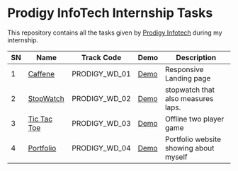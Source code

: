 # Prodigy InfoTech Internship Tasks

This repository contains all the tasks given by [Prodigy Infotech](https://prodigyinfotech.dev/) during my internship.

| SN  | Name                                    | Track Code    | Demo                                                     | Description                            |
| --- | --------------------------------------- | ------------- | -----------------------------------------------------    | -------------------------------------- |
| 1   | [Caffene](/PRODIGY_WD_01/README.md)     | PRODIGY_WD_01 | [Demo](https://prodigy-wd-1.netlify.app/)                | Responsive Landing page                |
| 2   | [StopWatch](/PRODIGY_WD_02/README.md)  | PRODIGY_WD_02 | [Demo](https://prodigy-tech-internship-kprl.vercel.app/) | stopwatch that also measures laps.     |
| 3   | [Tic Tac Toe](/PRODIGY_WD_03/Readme.md) | PRODIGY_WD_03 | [Demo](https://prodigy-tech-internship.vercel.app/)      | Offline two player game                |
| 4   | [Portfolio](/PRODIGY_WD_04/readme.md) | PRODIGY_WD_04 | [Demo](https://projects-nine-blond.vercel.app/)            | Portfolio website showing about myself |
